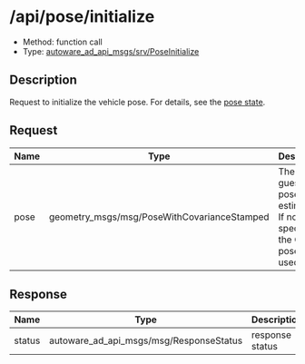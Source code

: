 # /api/pose/initialize

- Method: function call
- Type: [autoware_ad_api_msgs/srv/PoseInitialize](../../../types/autoware_ad_api_msgs/srv/pose_initialize.md)

## Description

Request to initialize the vehicle pose. For details, see the [pose state](./index.md).

## Request

| Name | Type                                        | Description                                                                          |
| ---- | ------------------------------------------- | ------------------------------------------------------------------------------------ |
| pose | geometry_msgs/msg/PoseWithCovarianceStamped | The initial guess for pose estimation. If not specified, the GNSS pose will be used. |

## Response

| Name   | Type                                    | Description     |
| ------ | --------------------------------------- | --------------- |
| status | autoware_ad_api_msgs/msg/ResponseStatus | response status |
